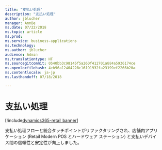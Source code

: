 ```yaml
---
title: "支払い処理"
description: "支払い処理"
author: jblucher
manager: AnnBe
ms.date: 07/22/2018
ms.topic: article
ms.prod: 
ms.service: business-applications
ms.technology: 
ms.author: jblucher
audience: Admin
ms.translationtype: HT
ms.sourcegitcommit: 0b40bb3c98145f5a260f412701a884a5936174ce
ms.openlocfilehash: 4eb96a12464228c16191932fa23199ef2266b20a
ms.contentlocale: ja-jp
ms.lasthandoff: 07/18/2018

---
```

#  <a name="payment-processing"></a>支払い処理 

[!include[dynamics365-retail banner](../includes/dynamics365-retail.md)]




支払い処理フローと統合タッチポイントがリファクタリングされ、店舗内アプリケーション (Retail Modern POS とハードウェア ステーション) と支払いデバイス間の信頼性と安定性が向上しました。 


